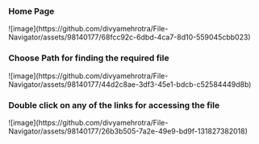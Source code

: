 <h3>Home Page</h3>
![image](https://github.com/divyamehrotra/File-Navigator/assets/98140177/68fcc92c-6dbd-4ca7-8d10-559045cbb023)
<h3>Choose Path for finding the required file</h3>
![image](https://github.com/divyamehrotra/File-Navigator/assets/98140177/44d2c8ae-3df3-45e1-bdcb-c52584449d8b)
<h3>Double click on any of the links for accessing the file</h3>
![image](https://github.com/divyamehrotra/File-Navigator/assets/98140177/26b3b505-7a2e-49e9-bd9f-131827382018)

